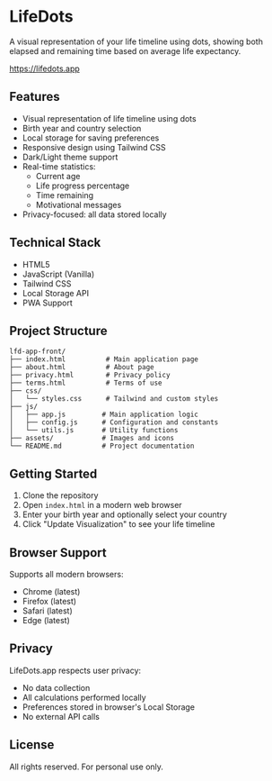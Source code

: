 # LifeDots

A visual representation of your life timeline using dots, showing both elapsed and remaining time based on average life expectancy.

https://lifedots.app

## Features

- Visual representation of life timeline using dots
- Birth year and country selection
- Local storage for saving preferences
- Responsive design using Tailwind CSS
- Dark/Light theme support
- Real-time statistics:
  - Current age
  - Life progress percentage
  - Time remaining
  - Motivational messages
- Privacy-focused: all data stored locally

## Technical Stack

- HTML5
- JavaScript (Vanilla)
- Tailwind CSS
- Local Storage API
- PWA Support

## Project Structure

```
lfd-app-front/
├── index.html          # Main application page
├── about.html          # About page
├── privacy.html        # Privacy policy
├── terms.html          # Terms of use
├── css/
│   └── styles.css      # Tailwind and custom styles
├── js/
│   ├── app.js         # Main application logic
│   ├── config.js      # Configuration and constants
│   └── utils.js       # Utility functions
├── assets/            # Images and icons
└── README.md          # Project documentation
```

## Getting Started

1. Clone the repository
2. Open `index.html` in a modern web browser
3. Enter your birth year and optionally select your country
4. Click "Update Visualization" to see your life timeline

## Browser Support

Supports all modern browsers:
- Chrome (latest)
- Firefox (latest)
- Safari (latest)
- Edge (latest)

## Privacy

LifeDots.app respects user privacy:
- No data collection
- All calculations performed locally
- Preferences stored in browser's Local Storage
- No external API calls

## License

All rights reserved. For personal use only.
